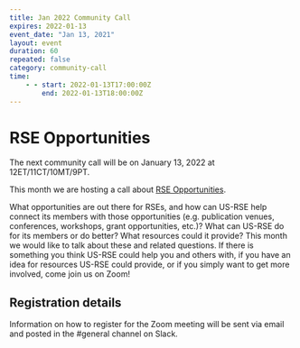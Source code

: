 ```yaml
---
title: Jan 2022 Community Call
expires: 2022-01-13
event_date: "Jan 13, 2021"
layout: event
duration: 60
repeated: false
category: community-call
time:
    - - start: 2022-01-13T17:00:00Z
        end: 2022-01-13T18:00:00Z
---
```


# RSE Opportunities

The next community call will be on January 13, 2022 at 12ET/11CT/10MT/9PT.

This month we are hosting a call about [RSE Opportunities](https://github.com/USRSE/monthly-community-calls/issues/8).

What opportunities are out there for RSEs, and how can US-RSE help connect its members with those opportunities (e.g. publication venues, conferences, workshops, grant opportunities, etc.)? What can US-RSE do for its members or do better? What resources could it provide? This month we would like to talk about these and related questions. If there is something you think US-RSE could help you and others with, if you have an idea for resources US-RSE could provide, or if you simply want to get more involved, come join us on Zoom!

## Registration details
Information on how to register for the Zoom meeting will be sent via email and posted in the #general channel on Slack.
